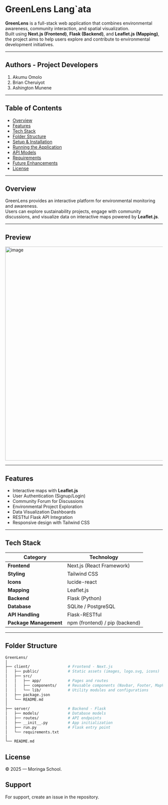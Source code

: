 # GreenLens Lang`ata

**GreenLens** is a full-stack web application that combines environmental awareness, community interaction, and spatial visualization.  
Built using **Next.js (Frontend)**, **Flask (Backend)**, and **Leaflet.js (Mapping)**, the project aims to help users explore and contribute to environmental development initiatives.

---
## Authors - Project Developers 
1. Akumu Omolo
2. Brian Cheruiyot
3. Ashington Munene
   
---


## Table of Contents

- [Overview](#overview)
- [Features](#features)
- [Tech Stack](#tech-stack)
- [Folder Structure](#folder-structure)
- [Setup & Installation](#setup--installation)
- [Running the Application](#running-the-application)
- [API Models](#api-models)
- [Requirements](#requirements)
- [Future Enhancements](#future-enhancements)
- [License](#license)

---

## Overview

GreenLens provides an interactive platform for environmental monitoring and awareness.  
Users can explore sustainability projects, engage with community discussions, and visualize data on interactive maps powered by **Leaflet.js**.

---
## Preview
<img width="1365" height="682" alt="image" src="https://github.com/user-attachments/assets/0ddc56c4-e1d7-4527-87ff-924edfd30e9d" />

---

## Features

- Interactive maps with **Leaflet.js**
- User Authentication (Signup/Login)
- Community Forum for Discussions
- Environmental Project Exploration
- Data Visualization Dashboards
- RESTful Flask API Integration
- Responsive design with Tailwind CSS

---

## Tech Stack

| Category | Technology |
|-----------|-------------|
| **Frontend** | Next.js (React Framework) |
| **Styling** | Tailwind CSS |
| **Icons** | lucide-react |
| **Mapping** | Leaflet.js |
| **Backend** | Flask (Python) |
| **Database** | SQLite / PostgreSQL |
| **API Handling** | Flask-RESTful |
| **Package Management** | npm (frontend) / pip (backend) |

---

## Folder Structure

```bash
GreenLens/
│
├── client/                 # Frontend - Next.js
│   ├── public/             # Static assets (images, logo.svg, icons)
│   ├── src/
│   │   ├── app/            # Pages and routes
│   │   ├── components/     # Reusable components (Navbar, Footer, MapView)
│   │   └── lib/            # Utility modules and configurations
│   ├── package.json
│   └── README.md
│
├── server/                 # Backend - Flask
│   ├── models/             # Database models
│   ├── routes/             # API endpoints
│   ├── __init__.py         # App initialization
│   ├── run.py              # Flask entry point
│   └── requirements.txt
│
└── README.md
```
## License
&copy; 2025 — Moringa School.

## Support

For support, create an issue in the repository.
